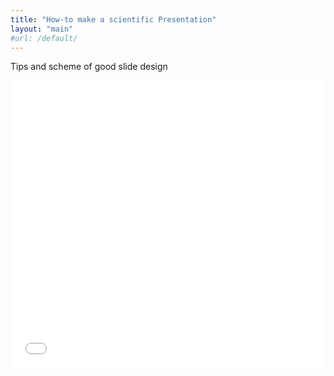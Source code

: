 ```yaml
---
title: "How-to make a scientific Presentation"
layout: "main"
#url: /default/
---
```


Tips and scheme of good slide design

<embed src= "How-to-make-a-scientific.pdf" width= "100%" height= "460px" type="application/pdf" >

